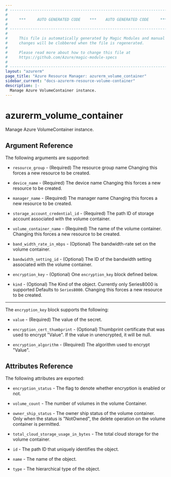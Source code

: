 ```yaml
---
# ----------------------------------------------------------------------------
#
#     ***     AUTO GENERATED CODE    ***    AUTO GENERATED CODE     ***
#
# ----------------------------------------------------------------------------
#
#     This file is automatically generated by Magic Modules and manual
#     changes will be clobbered when the file is regenerated.
#
#     Please read more about how to change this file at
#     https://github.com/Azure/magic-module-specs
#
# ----------------------------------------------------------------------------
layout: "azurerm"
page_title: "Azure Resource Manager: azurerm_volume_container"
sidebar_current: "docs-azurerm-resource-volume-container"
description: |-
  Manage Azure VolumeContainer instance.
---
```


# azurerm_volume_container

Manage Azure VolumeContainer instance.


## Argument Reference

The following arguments are supported:

* `resource_group` - (Required) The resource group name Changing this forces a new resource to be created.

* `device_name` - (Required) The device name Changing this forces a new resource to be created.

* `manager_name` - (Required) The manager name Changing this forces a new resource to be created.

* `storage_account_credential_id` - (Required) The path ID of storage account associated with the volume container.

* `volume_container_name` - (Required) The name of the volume container. Changing this forces a new resource to be created.

* `band_width_rate_in_mbps` - (Optional) The bandwidth-rate set on the volume container.

* `bandwidth_setting_id` - (Optional) The ID of the bandwidth setting associated with the volume container.

* `encryption_key` - (Optional) One `encryption_key` block defined below.

* `kind` - (Optional) The Kind of the object. Currently only Series8000 is supported Defaults to `Series8000`. Changing this forces a new resource to be created.

---

The `encryption_key` block supports the following:

* `value` - (Required) The value of the secret.

* `encryption_cert_thumbprint` - (Optional) Thumbprint certificate that was used to encrypt "Value". If the value in unencrypted, it will be null.

* `encryption_algorithm` - (Required) The algorithm used to encrypt "Value".

## Attributes Reference

The following attributes are exported:

* `encryption_status` - The flag to denote whether encryption is enabled or not.

* `volume_count` - The number of volumes in the volume Container.

* `owner_ship_status` - The owner ship status of the volume container. Only when the status is "NotOwned", the delete operation on the volume container is permitted.

* `total_cloud_storage_usage_in_bytes` - The total cloud storage for the volume container.

* `id` - The path ID that uniquely identifies the object.

* `name` - The name of the object.

* `type` - The hierarchical type of the object.

